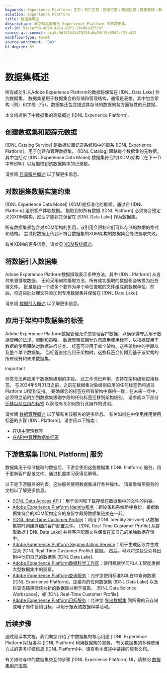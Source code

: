 ```yaml
---
keywords: Experience Platform；主页；热门主题；数据位置；数据位置；数据管理；数据管理；谱系；谱系；数据类型；数据类型；数据类型
solution: Experience Platform
title: 数据集概述
description: 本文档高度概括 Experience Platform 中的数据集。
exl-id: 51ecefb0-a699-4b1a-80f1-26c6ba92fcbf
source-git-commit: dca5c9df82434d75238a0a80f15e5562cf2fa412
workflow-type: tm+mt
source-wordcount: '843'
ht-degree: 8%

---
```


# 数据集概述

所有成功引入Adobe Experience Platform的数据将保留在 [!DNL Data Lake] 作为数据集。 数据集是用于数据集合的存储和管理结构，通常是表格，其中包含架构（列）和字段（行）。数据集还包含描述其存储的数据的各方面特性的元数据。

本文档提供了中数据集的高级概述 [!DNL Experience Platform].

## 创建数据集和跟踪元数据

[!DNL Catalog Service] 是数据位置记录系统和中的谱系 [!DNL Experience Platform]，用于创建和管理数据集。 [!DNL Catalog] 跟踪每个数据集的元数据，其中包括对 [!DNL Experience Data Model] 数据集符合的(XDM)架构（在下一节中有说明）以及摄取到该数据集中的记录数。

请参阅 [目录服务概述](../home.md) 以了解更多信息。

## 对数据集数据实施约束

[!DNL Experience Data Model] (XDM)是标准化的框架，通过它 [!DNL Platform] 组织客户体验数据。 摄取到的所有数据 [!DNL Platform] 必须符合预定义的XDM架构，然后才能将其保留在 [!DNL Data Lake] 作为数据集。

所有数据集都包含对XDM架构的引用，该引用会限制它们可以存储的数据的格式和结构。 尝试将数据上传到不符合数据集的XDM架构的数据集会导致摄取失败。

有关XDM的更多信息，请参见 [XDM系统概述](../../xdm/home.md).

## 将数据引入数据集

Adobe Experience Platform数据摄取表示多种方法，其中 [!DNL Platform] 从各种来源摄取数据。 无论采用何种摄取方法，所有成功摄取的数据都会转换为批处理文件。 批量是由一个或多个要作为单个单位摄取的文件组成的数据单位。然后，将这些批处理文件添加到专用数据集并保留在 [!DNL Data Lake].

请参阅 [数据引入概述](../../ingestion/home.md) 以了解更多信息。

## 应用于架构中数据集的标签

Adobe Experience Platform数据管理允许您管理客户数据，以确保遵守适用于数据使用的法规、限制和策略。 数据管理框架允许您应用使用标签，以根据应用于数据的使用策略对数据进行分类。 标签可应用于单个架构、这些架构中的字段以及整个单个数据集。 当标签直接应用于架构时，这些标签会传播到基于该架构的所有现有和未来数据集。

>[!IMPORTANT]
>
>标签无法再应用于数据集级别的字段。 此工作流已弃用，支持在架构级别应用标签。 在2024年5月31日之前，之前在数据集对象级别应用的任何标签仍将通过Platform UI受到支持。 要确保您的标签在所有架构中保持一致，在未来一年中，必须将之前附加到数据集级别字段的任何标签迁移到架构级别。 请参阅以下部分 [迁移以前应用的标签](../../data-governance/e2e.md#migrate-labels) 以获取有关如何执行此操作的说明。

请参阅 [数据管理概述](../../data-governance/home.md) 以了解有关该服务的更多信息。 有关如何在中使用使用使用标签的步骤 [!DNL Platform]，请参阅以下指南：

* [在UI中管理标签](../../data-governance/labels/user-guide.md)
* [在API中管理数据集标签](../../data-governance/labels/dataset-api.md)

## 下游数据集 [!DNL Platform] 服务

数据集用于存储提取的数据后，下游会使用这些数据集 [!DNL Platform] 服务，用于更新客户配置文件、通过机器学习获得见解等。

以下是下游服务的列表，这些服务使用数据集进行各种操作。 请查看每项服务的文档以了解更多信息。

* [[!DNL Data Access API]](../../data-access/home.md)：用于访问和下载存储在数据集中的文件的内容。
* [Adobe Experience Platform Identity服务](../../identity-service/home.md)：跨设备和系统桥接身份，根据数据集符合的XDM架构定义的身份字段将数据集链接在一起。
* [[!DNL Real-Time Customer Profile]](../../profile/home.md)：利用 [!DNL Identity Service] 从数据集实时创建详细的客户配置文件。 [!DNL Real-Time Customer Profile] 从提取数据 [!DNL Data Lake] 并将客户配置文件保留在其自己的单独数据存储中。
* [Adobe Experience Platform Segmentation Service](../../segmentation/home.md)：用于生成区段并生成受众 [!DNL Real-Time Customer Profile] 数据。 然后，可以将这些受众导出到中他们自己的数据集 [!DNL Data Lake].
* [Adobe Experience Platform数据科学工作区](../../data-science-workspace/home.md)：使用机器学习和人工智能发掘大型数据集中的洞察。
* [Adobe Experience Platform查询服务](../../query-service/home.md)：允许您使用标准SQL在中查询数据 [!DNL Experience Platform]，连接内的任何数据集 [!DNL Data Lake] 以及将查询结果捕获为新的数据集以用于报告， [!DNL Data Science Workspace]，或 [!DNL Real-Time Customer Profile].
* [Adobe Experience Platform目标服务](../../destinations/home.md)：允许您 [导出数据集](/help/destinations/ui/export-datasets.md) 到所需的云存储或电子邮件营销目标，以用于报表或数据科学活动。

## 后续步骤

通过阅读本文档，我们向您介绍了中数据集的核心用途 [!DNL Experience Platform]以及各种 [!DNL Platform] 利用数据集的服务。 有关数据集的多种使用方式的更多详细信息 [!DNL Platform]中，请查看本概述中链接的服务文档。

有关如何与中的数据集交互的步骤 [!DNL Experience Platform] UI，请参阅 [数据集用户指南](user-guide.md).
